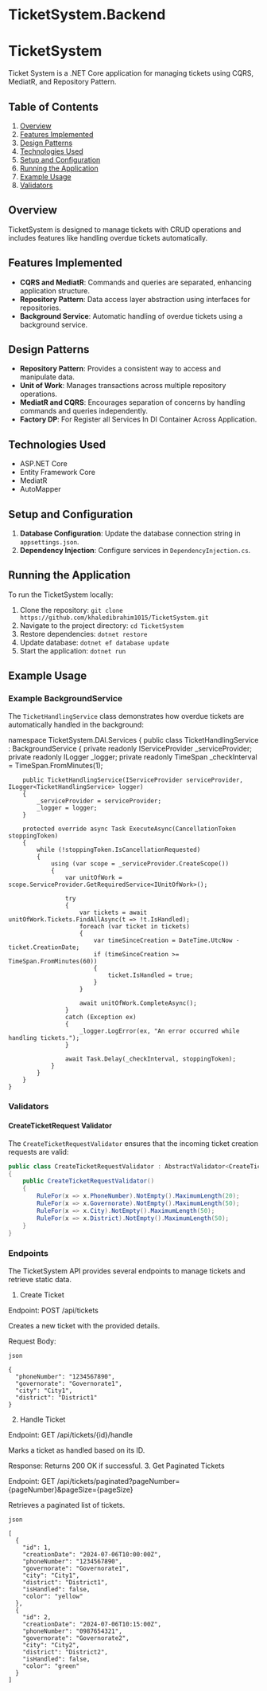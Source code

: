 # TicketSystem.Backend
# TicketSystem

Ticket System is a .NET Core application for managing tickets using CQRS, MediatR, and Repository Pattern.

## Table of Contents

1. [Overview](#overview)
2. [Features Implemented](#features-implemented)
3. [Design Patterns](#design-patterns)
4. [Technologies Used](#technologies-used)
5. [Setup and Configuration](#setup-and-configuration)
6. [Running the Application](#running-the-application)
7. [Example Usage](#example-usage)
8. [Validators](#validators)

## Overview

TicketSystem is designed to manage tickets with CRUD operations and includes features like handling overdue tickets automatically.

## Features Implemented

- **CQRS and MediatR**: Commands and queries are separated, enhancing application structure.
- **Repository Pattern**: Data access layer abstraction using interfaces for repositories.
- **Background Service**: Automatic handling of overdue tickets using a background service.

## Design Patterns

- **Repository Pattern**: Provides a consistent way to access and manipulate data.
- **Unit of Work**: Manages transactions across multiple repository operations.
- **MediatR and CQRS**: Encourages separation of concerns by handling commands and queries independently.
- **Factory DP**: For Register all Services In DI Container Across Application.

## Technologies Used

- ASP.NET Core
- Entity Framework Core
- MediatR
- AutoMapper

## Setup and Configuration

1. **Database Configuration**: Update the database connection string in `appsettings.json`.
2. **Dependency Injection**: Configure services in `DependencyInjection.cs`.

## Running the Application

To run the TicketSystem locally:

1. Clone the repository: `git clone https://github.com/khaledibrahim1015/TicketSystem.git`
2. Navigate to the project directory: `cd TicketSystem`
3. Restore dependencies: `dotnet restore`
4. Update database: `dotnet ef database update`
5. Start the application: `dotnet run`

## Example Usage

### Example BackgroundService

The `TicketHandlingService` class demonstrates how overdue tickets are automatically handled in the background:

namespace TicketSystem.DAl.Services
{
    public class TicketHandlingService : BackgroundService
    {
        private readonly IServiceProvider _serviceProvider;
        private readonly ILogger<TicketHandlingService> _logger;
        private readonly TimeSpan _checkInterval = TimeSpan.FromMinutes(1);

        public TicketHandlingService(IServiceProvider serviceProvider, ILogger<TicketHandlingService> logger)
        {
            _serviceProvider = serviceProvider;
            _logger = logger;
        }

        protected override async Task ExecuteAsync(CancellationToken stoppingToken)
        {
            while (!stoppingToken.IsCancellationRequested)
            {
                using (var scope = _serviceProvider.CreateScope())
                {
                    var unitOfWork = scope.ServiceProvider.GetRequiredService<IUnitOfWork>();

                    try
                    {
                        var tickets = await unitOfWork.Tickets.FindAllAsync(t => !t.IsHandled);
                        foreach (var ticket in tickets)
                        {
                            var timeSinceCreation = DateTime.UtcNow - ticket.CreationDate;
                            if (timeSinceCreation >= TimeSpan.FromMinutes(60))
                            {
                                ticket.IsHandled = true;
                            }
                        }

                        await unitOfWork.CompleteAsync();
                    }
                    catch (Exception ex)
                    {
                        _logger.LogError(ex, "An error occurred while handling tickets.");
                    }

                    await Task.Delay(_checkInterval, stoppingToken);
                }
            }
        }
    }


### Validators
#### CreateTicketRequest Validator

The `CreateTicketRequestValidator` ensures that the incoming ticket creation requests are valid:

```csharp
public class CreateTicketRequestValidator : AbstractValidator<CreateTicketRequest>
{
    public CreateTicketRequestValidator()
    {
        RuleFor(x => x.PhoneNumber).NotEmpty().MaximumLength(20);
        RuleFor(x => x.Governorate).NotEmpty().MaximumLength(50);
        RuleFor(x => x.City).NotEmpty().MaximumLength(50);
        RuleFor(x => x.District).NotEmpty().MaximumLength(50);
    }
}

```

### Endpoints

The TicketSystem API provides several endpoints to manage tickets and retrieve static data.
1. Create Ticket

Endpoint: POST /api/tickets

Creates a new ticket with the provided details.

Request Body:
```
json

{
  "phoneNumber": "1234567890",
  "governorate": "Governorate1",
  "city": "City1",
  "district": "District1"
}
```
2. Handle Ticket

Endpoint: GET /api/tickets/{id}/handle

Marks a ticket as handled based on its ID.

Response: Returns 200 OK if successful.
3. Get Paginated Tickets

Endpoint: GET /api/tickets/paginated?pageNumber={pageNumber}&pageSize={pageSize}

Retrieves a paginated list of tickets.
```
json

[
  {
    "id": 1,
    "creationDate": "2024-07-06T10:00:00Z",
    "phoneNumber": "1234567890",
    "governorate": "Governorate1",
    "city": "City1",
    "district": "District1",
    "isHandled": false,
    "color": "yellow"
  },
  {
    "id": 2,
    "creationDate": "2024-07-06T10:15:00Z",
    "phoneNumber": "0987654321",
    "governorate": "Governorate2",
    "city": "City2",
    "district": "District2",
    "isHandled": false,
    "color": "green"
  }
]
```
